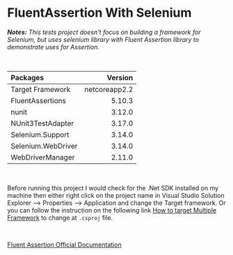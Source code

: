 # FluentAssertion With Selenium

***Notes:*** *This tests project doesn't focus on building a framework for Selenium, but uses selenium library with Fluent Assertion library to demonstrate uses for Assertion.*

<br/>

|Packages|Version|
|:---|---:|
|Target Framework |netcoreapp2.2|
|FluentAssertions|5.10.3|
|nunit|3.12.0|
|NUnit3TestAdapter|3.17.0|
|Selenium.Support|3.14.0|
|Selenium.WebDriver|3.14.0|
|WebDriverManager|2.11.0|

<br/>

Before running this project I would check for the .Net SDK installed on my machine then either right click on the project name in Visual Studio Solution Explorer --> Properties --> Application and change the Target framework. Or you can follow the instruction on the following link [How to target Multiple Framework](https://www.tutorialsteacher.com/core/target-multiple-frameworks-in-aspnet-core2) to change at `.csproj` file.

<br/>

[Fluent Assertion Official Documentation](https://fluentassertions.com/introduction)